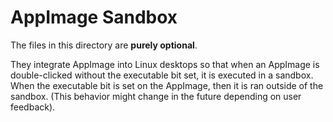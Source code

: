 # AppImage Sandbox

The files in this directory are __purely optional__.

They integrate AppImage into Linux desktops so that when an AppImage is double-clicked without the executable bit set, it is executed in a sandbox. When the executable bit is set on the AppImage, then it is ran outside of the sandbox. (This behavior might change in the future depending on user feedback).
